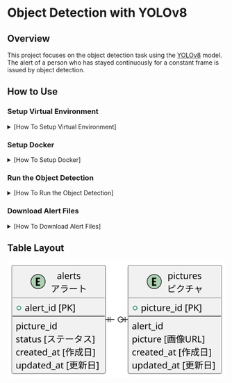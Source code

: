 # Object Detection with YOLOv8

## Overview

This project focuses on the object detection task using the [YOLOv8](https://github.com/ultralytics/ultralytics) model.  
The alert of a person who has stayed continuously for a constant frame is issued by object detection.

## How to Use

### Setup Virtual Environment

<details><summary>[How To Setup Virtual Environment]</summary>

1. Clone this repository to your local machine.
2. Please install [CUDA](https://developer.nvidia.com/cuda-downloads).
3. Set up a virtual environment and install the required dependencies using the provided `server/environ/requirements.txt`.

   ```bash
   python3 -m venv yolo
   pip install -r server/environ/requirements.txt
   ```

</details>

### Setup Docker

<details><summary>[How To Setup Docker]</summary>

Please see [Docker](./server/docker-compose.yml)

Launch the following containers with Docker.

- FastAPI
- PostgreSQL
- PgAdmin
- Nginx

#### How To Up Docker

```bash
docker-compose up -d
```

#### Memo: How To Coreate Private Key

1. Run `openssl`

```bash:
openssl rand -hex 32
```

2. Set `.env`

```bash
SECRET_KEY = "YOUR_SECRET_KEY"
DATABASE_URL = "POSTGRES_DATABASE_URL"
```

#### Setup Database

1. Execute FastAPI Container

```bash
docker-compose exec <FasAPI CONTAINER ID> bash
```

2. Create Database Migrations Environment

- On FastAPI Container

```bash
alembic init migrations
```

3. Grant User Permissions

- On Local

```bash
sudo chown -R $(whoami):$(whoami) migrations/ alembic.ini
```

4. Fix `alembic.ini`

- On Local

```ini
sqlalchemy.url = postgresql://postgres:postgres@postgres:5432/admin
```

5. Fix `migrations/env.py`

- On Local

```python
from models import Base

target_metadata = Base.metadata
```

6. Run Migrations

- On FastAPI Container

```bash
alembic revision --autogenerate -m "Create table"
```

7. Apply Migrations

- On FastAPI Container

```bash
alembic upgrade head
```

#### Connect PgAdmin

Please see [Docker](./server/docker-compose.yml)

- General
  - Name: postgres
- Connect
  - Host/Address: postgres
  - Port: 5432
  - User: postgres
  - Password: postgres

#### How To Down Docker

```bash
docker-compose down
```

</details>

### Run the Object Detection

<details><summary>[How To Run the Object Detection]</summary>

Please execute with the following code.

- Detection for Camera

```bash
python3 object_detection_yolov8.py
```

- Detection for Video

```bash
python3 object_detection_yolov8.py --video <mp4 file path>
```

</details>

### Download Alert Files

<details><summary>[How To Download Alert Files]</summary>

The alert images are saved in nginx and can be downloaded.

```bash
cd alerts
./downloads.sh <alert_file_path>
# sample command
./downloads.sh http://localhost:8001/images/20240502_11h35m37s_person_keikoku.png
```

</details>

## Table Layout

![overview](plantuml/erd.svg)
